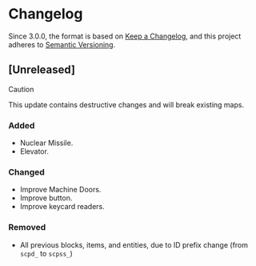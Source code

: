 # Changelog

Since 3.0.0, the format is based on [Keep a Changelog](https://keepachangelog.com/en/1.1.0/),
and this project adheres to [Semantic Versioning](https://semver.org/spec/v2.0.0.html).

## [Unreleased]

> [!CAUTION]
> This update contains destructive changes and will break existing maps.

### Added

- Nuclear Missile.
- Elevator.

### Changed

- Improve Machine Doors.
- Improve button.
- Improve keycard readers.

### Removed

- All previous blocks, items, and entities, due to ID prefix change (from `scpd_` to `scpss_`)
